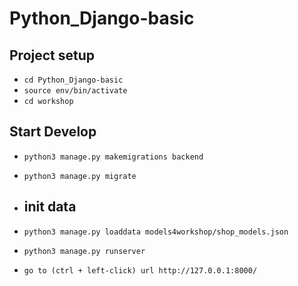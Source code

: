 # Python_Django-basic
## Project setup
- `cd Python_Django-basic`
- `source env/bin/activate`
- `cd workshop`
## Start Develop
- `python3 manage.py makemigrations backend`
- `python3 manage.py migrate`
- 
    ## init data
- `python3 manage.py loaddata models4workshop/shop_models.json`

- `python3 manage.py runserver`
- `go to (ctrl + left-click) url http://127.0.0.1:8000/`